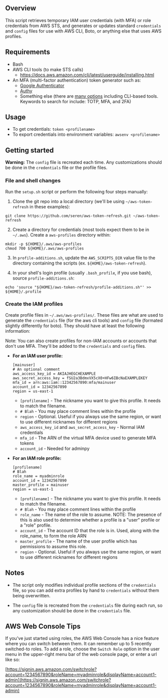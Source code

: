 ## Overview

This script retrieves temporary IAM user credentials (with MFA) or role credentials from AWS STS, and generates or updates standard `credentials` and `config` files for use with AWS CLI, Boto, or anything else that uses AWS profiles.



## Requirements

- Bash
- AWS CLI tools (to make STS calls)
  - https://docs.aws.amazon.com/cli/latest/userguide/installing.html
- An MFA (multi-factor authentication) token generator such as:
  - [Google Authenticator](https://www.google.com/search?q=google+authenticator)
  - [Authy](https://authy.com/download/)
  - Something else (there are [many options](https://www.google.com/search?q=2-factor+authentication+download) including CLI-based tools. Keywords to search for include: TOTP, MFA, and 2FA)



## Usage
- To get credentials: `token <profilename>`
- To export credentials into environment variables: `awsenv <profilename>`



## Getting started

**Warning:** The `config` file is recreated each time. Any customizations should be done in the `credentials` file or the profile files.

### File and shell changes

Run the `setup.sh` script or perform the following four steps manually:

1. Clone the git repo into a local directory (we'll be using `~/aws-token-refresh` in these examples):

  ~~~
  git clone https://github.com/seren/aws-token-refresh.git ~/aws-token-refresh
  ~~~

2. Create a directory for credentials (most tools expect them to be in `~/.aws`). Create a `aws-profiles` directory within:
	
  ~~~
  mkdir -p ${HOME}/.aws/aws-profiles
  chmod 700 ${HOME}/.aws/aws-profiles
  ~~~

3. In `profile-additions.sh`, update the `AWS_SCRIPTS_DIR` value file to the directory containing the scripts (ex. `${HOME}/aws-token-refresh`).
	
4. In your shell's login profile (usually `.bash_profile`, if you use bash), source `profile-additions.sh`:
	
  ~~~
  echo 'source "${HOME}/aws-token-refresh/profile-additions.sh"' >> ${HOME}/.profile
  ~~~


### Create the IAM profiles

Create profile files in `~/.aws/aws-profiles/`. These files are what are used to generate the `credentials` file (for the aws cli tools) and `config` file (formated slightly differently for boto). They should have at least the following information:

  Note: You can also create profiles for non-IAM accounts or accounts that don't use MFA. They'll be added to the `credentials` and `config` files.  

  - **For an IAM user profile:**

    ~~~
    [mainuser]
    # An optional comment
    aws_access_key_id = AKIAJHEGCHEXAMPLE
    aws_secret_access_key = fSU2a3BdmxVX5cX0+HFw6IBcNaEXAMPLEKEY
    mfa_id = arn:aws:iam::12342567890:mfa/mainuser
    account_id = 12342567890
    region = us-east-1
    ~~~
  
    - `[profilename]` - The nickname you want to give this profile. It needs to match the filename.
    - `# Blah` - You may place comment lines within the profile
    - `region` - Optional. Useful if you always use the same region, or want to use different nicknames for different regions
    - `aws_access_key_id` and `aws_secret_access_key` - Normal IAM credentials
    - `mfa_id` - The ARN of the virtual MFA device used to generate MFA tokens
    - `account_id` - Needed for adminpy


  - **For an IAM role profile:**

    ~~~
    [profilename]
    # Blah
    role_name = myadminrole
    account_id = 12342567890
    master_profile = mainuser
    region = us-east-1
    ~~~

    - `[profilename]` - The nickname you want to give this profile. It needs to match the filename.
    - `# Blah` - You may place comment lines within the profile
    - `role_name` - The name of the role to assume. NOTE: The presence of this is also used to determine whether a profile is a "user" profile or a "role" profile.
    - `account_id` - The account ID that the role is in. Used, along with the role_name, to form the role ARN
    - `master_profile` - The name of the user profile which has permissions to assume this role.
    - `region` - Optional. Useful if you always use the same region, or want to use different nicknames for different regions



## Notes

- The script only modifies individual profile sections of the `credentials` file, so you can add extra profiles by hand to `credentials` without them being overwritten.

- The `config` file is recreated from the `credentials` file during each run, so any customization should be done in the `credentials` file.



## AWS Web Console Tips

If you've just started using roles, the AWS Web Console has a nice feature where you can switch between them. It can remember up to 5 recently switched-to roles. To add a role, choose the `Switch Role` option in the user menu in the upper-right menu bar of the web console page, or enter a url like so:

[https://signin.aws.amazon.com/switchrole?account=1234567890&roleName=myadminrole&displayName=account1-admin](https://signin.aws.amazon.com/switchrole?account=1234567890&roleName=myadminrole&displayName=account1-admin)
